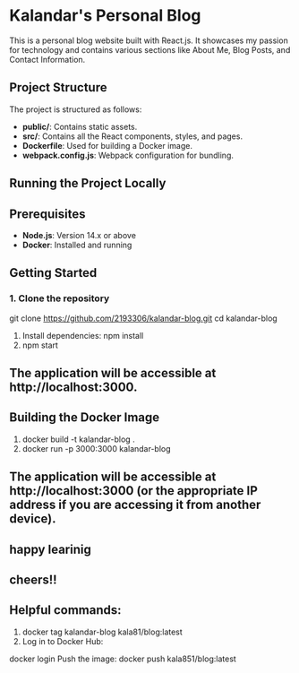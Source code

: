 # Kalandar's Personal Blog

This is a personal blog website built with React.js. It showcases my passion for technology and contains various sections like About Me, Blog Posts, and Contact Information.

## Project Structure

The project is structured as follows:

- **public/**: Contains static assets.
- **src/**: Contains all the React components, styles, and pages.
- **Dockerfile**: Used for building a Docker image.
- **webpack.config.js**: Webpack configuration for bundling.

## Running the Project Locally


## Prerequisites

- **Node.js**: Version 14.x or above
- **Docker**: Installed and running

## Getting Started

### 1. Clone the repository
git clone https://github.com/2193306/kalandar-blog.git
cd kalandar-blog


1. Install dependencies:
   npm install
2. npm start
## The application will be accessible at http://localhost:3000.

## Building the Docker Image
   1.  docker build -t kalandar-blog .
   2.   docker run -p 3000:3000 kalandar-blog
## The application will be accessible at http://localhost:3000 (or the appropriate IP address if you are accessing it from another device).

## happy learinig
## cheers!!

## Helpful commands:
1. docker tag kalandar-blog kala81/blog:latest
2. Log in to Docker Hub:

docker login
Push the image:
docker push kala851/blog:latest
